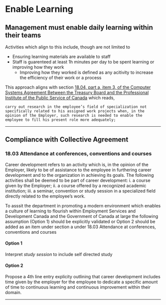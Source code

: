 # Enable Learning 

## Management must enable daily learning within their teams 

Activities which align to this include, though are not limited to 

- Ensuring learning materials are available to staff 
- Staff is guarenteed at least 1h minutes per day to be spent learning or improving how they work 
    - Improving how they worked is defined as any acitivity to increase the efficiency of their work or a process 

This approach aligns with section [18.04, part a, item 3, of the Computer Systems Agreement Between the Treasury Board and the Professional Institute of the
Public Service of Canada](https://www.tbs-sct.gc.ca/agreements-conventions/view-visualiser-eng.aspx?id=1#toc12212212224) which reads, 

```
carry out research in the employee’s field of specialization not specifically related to his assigned work projects when, in the opinion of the Employer, such research is needed to enable the employee to fill his present role more adequately;
```

_____

## Compliance with Collective Agreement

### 18.03 Attendance at conferences, conventions and courses

Career development refers to an activity which is, in the opinion of the Employer, likely to be of assistance to the employee in furthering career development and to the organization in achieving its goals. The following activities shall be deemed to be part of career development:
i. a course given by the Employer;
ii. a course offered by a recognized academic institution;
iii. a seminar, convention or study session in a specialized field directly related to the employee’s work.

To asssit the department in promoting a modern environment which enables a culture of learning to flourish within Employment Services and Development Canada and the Government of Canada at large the following assumption (Option 1) should be explicitly validated or Option 2 should be added as an item under section a under 18.03 Attendance at conferences, conventions and courses

#### Option 1 

Interpret *study session* to include self directed study 

#### Option 2 

Propose a 4th line entry explicity outlining that career development includes time given by the employer for the employee to dedicate a specific amount of time to continuous learning and continuous improvement within their domain.

_____